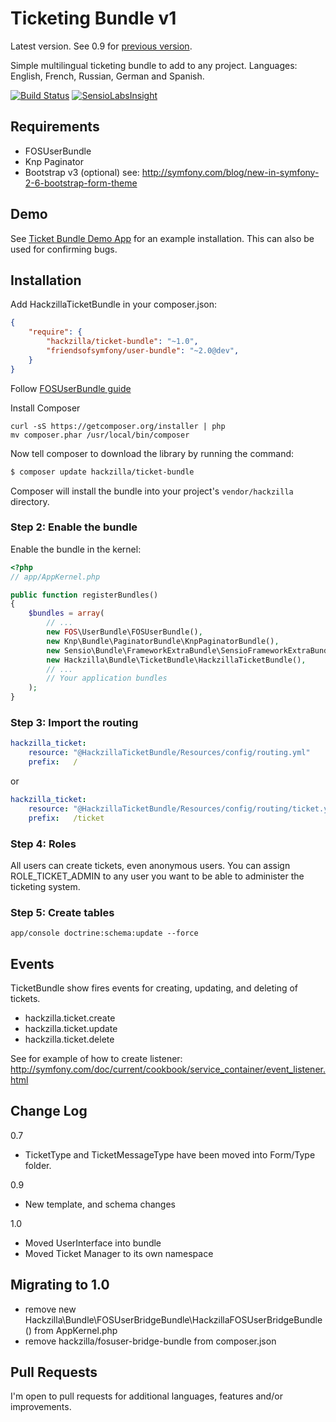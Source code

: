 Ticketing Bundle v1
===================

Latest version. See 0.9 for [previous version](https://github.com/hackzilla/TicketBundle/tree/0.9.x).

Simple multilingual ticketing bundle to add to any project.
Languages: English, French, Russian, German and Spanish.

[![Build Status](https://travis-ci.org/hackzilla/TicketBundle.png?branch=master)](https://travis-ci.org/hackzilla/TicketBundle)
[![SensioLabsInsight](https://insight.sensiolabs.com/projects/091d37a9-7862-4365-952c-814ce95c4d6c/mini.png)](https://insight.sensiolabs.com/projects/091d37a9-7862-4365-952c-814ce95c4d6c)

Requirements
------------

* FOSUserBundle
* Knp Paginator
* Bootstrap v3 (optional) see: http://symfony.com/blog/new-in-symfony-2-6-bootstrap-form-theme

Demo
----

See [Ticket Bundle Demo App](https://github.com/hackzilla/TicketBundleDemoApp) for an example installation.  This can also be used for confirming bugs.

Installation
------------

Add HackzillaTicketBundle in your composer.json:

```json
{
    "require": {
        "hackzilla/ticket-bundle": "~1.0",
        "friendsofsymfony/user-bundle": "~2.0@dev",
    }
}
```

Follow [FOSUserBundle guide](https://github.com/FriendsOfSymfony/FOSUserBundle)


Install Composer

```
curl -sS https://getcomposer.org/installer | php
mv composer.phar /usr/local/bin/composer
```

Now tell composer to download the library by running the command:

``` bash
$ composer update hackzilla/ticket-bundle
```

Composer will install the bundle into your project's `vendor/hackzilla` directory.

### Step 2: Enable the bundle

Enable the bundle in the kernel:

``` php
<?php
// app/AppKernel.php

public function registerBundles()
{
    $bundles = array(
        // ...
        new FOS\UserBundle\FOSUserBundle(),
        new Knp\Bundle\PaginatorBundle\KnpPaginatorBundle(),
        new Sensio\Bundle\FrameworkExtraBundle\SensioFrameworkExtraBundle(),
        new Hackzilla\Bundle\TicketBundle\HackzillaTicketBundle(),
        // ...
        // Your application bundles
    );
}
```

### Step 3: Import the routing

``` yml
hackzilla_ticket:
    resource: "@HackzillaTicketBundle/Resources/config/routing.yml"
    prefix:   /
```

or 

``` yml
hackzilla_ticket:
    resource: "@HackzillaTicketBundle/Resources/config/routing/ticket.yml"
    prefix:   /ticket
```

### Step 4: Roles

All users can create tickets, even anonymous users.
You can assign ROLE_TICKET_ADMIN to any user you want to be able to administer the ticketing system.

### Step 5: Create tables

```app/console doctrine:schema:update --force```

Events
------

TicketBundle show fires events for creating, updating, and deleting of tickets.

* hackzilla.ticket.create
* hackzilla.ticket.update
* hackzilla.ticket.delete

See for example of how to create listener: http://symfony.com/doc/current/cookbook/service_container/event_listener.html


Change Log
----------

0.7
* TicketType and TicketMessageType have been moved into Form/Type folder.

0.9
* New template, and schema changes

1.0
* Moved UserInterface into bundle
* Moved Ticket Manager to its own namespace


Migrating to 1.0
----------------

* remove new Hackzilla\Bundle\FOSUserBridgeBundle\HackzillaFOSUserBridgeBundle() from AppKernel.php
* remove hackzilla/fosuser-bridge-bundle from composer.json

Pull Requests
-------------

I'm open to pull requests for additional languages, features and/or improvements.
